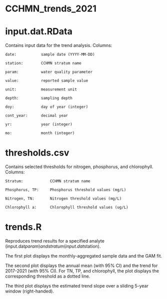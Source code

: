 # CCHMN_trends_2021

input.dat.RData
===============
Contains input data for the trend analysis. Columns:

	date:			sample date (YYYY-MM-DD)
	
	station:		CCHMN stratum name
	
	param:			water quality parameter
	
	value:			reported sample value
	
	unit:			measurement unit
	
	depth:			sampling depth
	
	doy:			day of year (integer)
	
	cont_year:		decimal year
	
	yr:				year (integer)
	
	mo:				month (integer)
	

thresholds.csv
==============
Contains selected thresholds for nitrogen, phosphorus, and chlorophyll. Columns:

	Stratum:			CCHMN stratum name
	
	Phosphorus, TP:		Phosphorus threshold values (mg/L)
	
	Nitrogen, TN:		Nitrogen threshold values (mg/L)
	
	Chlorophyll a:		Chlorophyll threshold values (ug/L)

trends.R
========
Reproduces trend results for a specified analyte (input.dat$param) and stratum (input.dat$station).

The first plot displays the monthly-aggregated sample data and the GAM fit.

  The second plot displays the annual mean (with 95% CI) and the trend for 2017-2021 (with 95% CI). For TN, TP, and chlorophyll, the plot displays the corresponding threshold as a dotted line.

  The third plot displays the estimated trend slope over a sliding 5-year window (right-handed).